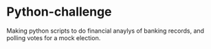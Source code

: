 # Python-challenge
Making python scripts to do financial anaylys of banking records, and polling votes for a mock election.
